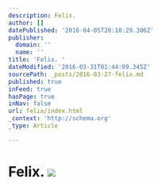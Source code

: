 ```yaml
---
description: Felix.
author: []
datePublished: '2016-04-05T20:10:29.306Z'
publisher:
  domain: ''
  name: ''
title: 'Felix. '
dateModified: '2016-03-31T01:44:09.345Z'
sourcePath: _posts/2016-03-27-felix.md
published: true
inFeed: true
hasPage: true
inNav: false
url: felix/index.html
_context: 'http://schema.org'
_type: Article

---
```

# Felix. ![](https://the-grid-user-content.s3-us-west-2.amazonaws.com/e34c0edb-36b2-4682-8386-8e6d1777d772.png)